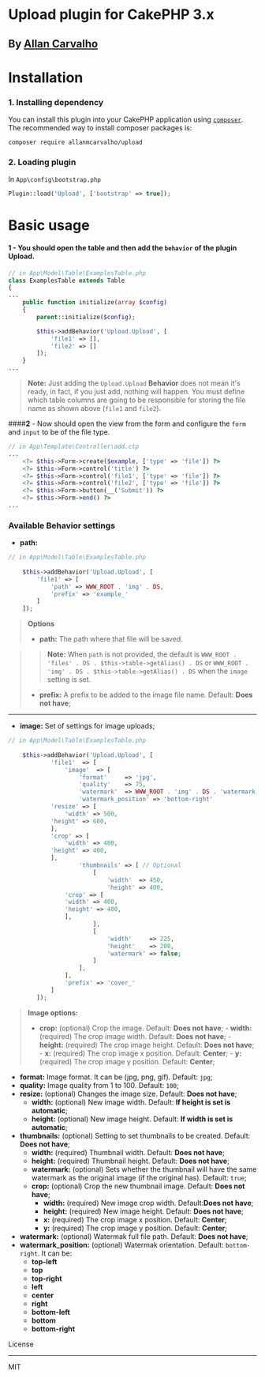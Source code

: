 
**Upload plugin for CakePHP 3.x**
=============================
By [Allan Carvalho](https://www.facebook.com/Allan.Mariucci.Carvalho)
---------------------------------------------------------------------

# **Installation**

### 1. Installing dependency
You can install this plugin into your CakePHP application using [`composer`](http://getcomposer.org).
The recommended way to install composer packages is:
```bacth
composer require allanmcarvalho/upload
```

### 2. Loading plugin

In `App\config\bootstrap.php`
```php
Plugin::load('Upload', ['bootstrap' => true]);
```

# **Basic usage**

#### **1** - You should open the table and then add the `behavior` of the plugin **Upload**.


```php
// in App\Model\Table\ExamplesTable.php
class ExamplesTable extends Table
{
...
    public function initialize(array $config)
    {
        parent::initialize($config);

        $this->addBehavior('Upload.Upload', [
			'file1' => [],
			'file2' => []
		]);
    }
...
```
> **Note:**
> Just adding the `Upload.Upload` **Behavior** does not mean it's ready, in fact, if you just add, nothing will happen. You must define which table columns are going to be responsible for storing the file name as shown above (`file1` and `file2`).

####**2** - Now should open the view from the form and configure the `form` and `input` to be of the file type.

```php
// in App\Template\Controller\add.ctp
...
	<?= $this->Form->create($example, ['type' => 'file']) ?>
	<?= $this->Form->control('title') ?>
	<?= $this->Form->control('file1', ['type' => 'file']) ?>
	<?= $this->Form->control('file2', ['type' => 'file']) ?>
    <?= $this->Form->button(__('Submit')) ?>
    <?= $this->Form->end() ?>
...
```

### Available **Behavior** settings

 - **path:** 
 
```php
// in App\Model\Table\ExamplesTable.php
	
	$this->addBehavior('Upload.Upload', [
		'file1' => [
			'path' => WWW_ROOT . 'img' . DS,
			'prefix' => 'example_'
		]
	]);
```
> **Options**
>  
> - **path:** The path where that file will be saved. 

>> **Note:**
>> When `path` is not provided, the default is `WWW_ROOT . 'files' . DS . $this->table->getAlias() . DS` or `WWW_ROOT . 'img' . DS . $this->table->getAlias() . DS` when the `image` setting is set.
>
> - **prefix:** A prefix to be added to the image file name.  Default: **Does not have**;


----------


 - **image:** Set of settings for image uploads;
 
```php
// in App\Model\Table\ExamplesTable.php
	
	$this->addBehavior('Upload.Upload', [
            'file1'  => [
                'image'  => [
                    'format'     => 'jpg',
                    'quality'    => 75,
                    'watermark'  => WWW_ROOT . 'img' . DS . 'watermark.png',
                    'watermark_position' => 'bottom-right'
		    'resize' => [
		    	'width' => 500,
			'height' => 600,
		    ],
		    'crop' => [
		    	'width' => 400,
			'height' => 400,
		    ],
                    'thumbnails' => [ // Optional
                        [
                            'width'  => 450,
                            'height' => 400,
			    'crop' => [
				'width' => 400,
				'height' => 400,
			    ],
                        ],
                        [
                            'width'     => 225,
                            'height'    => 200,
                            'watermark' => false;
                        ]
                    ],
                ],
                'prefix' => 'cover_'
            ]
        ]);
```
> **Image options:**
> 
>  - **crop:** (optional)  Crop the image. Default: **Does not have**;
	 - **width:** (required) The crop image width. Default: **Does not have**;
	 - **height:** (required) The crop image height. Default:  **Does not have**;
	 - **x:** (required) The crop image x position. Default:  **Center**;
	 - **y:** (required) The crop image y position. Default:  **Center**;
 - **format:** Image format. It can be (jpg, png, gif). Default: `jpg`;
 - **quality:** Image quality from 1 to 100. Default: `100`;
 - **resize:** (optional)  Changes the image size. Default: **Does not have**;
	 - **width:** (optional) New image width. Default: **If height is set is automatic**;
	 - **height:** (optional) New image height. Default: **If width is set is automatic**;
 - **thumbnails:** (optional) Setting to set thumbnails to be created. Default: **Does not have**;
	 - **width:** (required) Thumbnail width. Default: **Does not have**;
	 - **height:** (required) Thumbnail height. Default: **Does not have**;
	 - **watermark:** (optional) Sets whether the thumbnail will have the same watermark as the original image (if the original has). Default: `true`;
	 - **crop:** (optional) Crop the new thumbnail image. Default: **Does not have**;
		 - **width:** (required) New image crop width. Default:**Does not have**;
		 - **height:** (required) New image height. Default: **Does not have**;
		 - **x:** (required) The crop image x position. Default:  **Center**;
	 	 - **y:** (required) The crop image y position. Default:  **Center**;
 - **watermark:** (optional) Watermak full file path. Default: **Does not have**;
 - **watermark_position:** (optional) Watermak orientation. Default: `bottom-right`. It can be:
	 - **top-left**
	 - **top**
	 - **top-right**
	 - **left**
	 - **center**
	 - **right**
	 - **bottom-left**
	 - **bottom**
	 - **bottom-right**


License


----------


MIT
